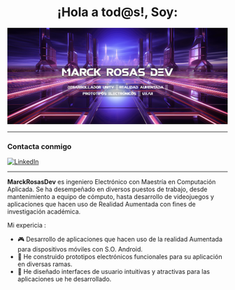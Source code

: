 <h1 align="center">¡Hola a tod@s!, Soy: </h1>

![Banner de MarckRosasDev](Banner_MarckRosasDev_1920x839.png)

<hr style="color: #808080;">

<h3 align="left">Contacta conmigo </h3>

[![LinkedIn](https://img.shields.io/badge/linkedin-%230077B5.svg?style=for-the-badge&logo=linkedin&logoColor=white)](https://www.linkedin.com/in/marcoantonioolmos)

<hr style="color: #808080;">

**MarckRosasDev**  es ingeniero Electrónico con Maestría en Computación Aplicada. Se ha desempeñado en diversos puestos de trabajo, desde mantenimiento a equipo de cómputo, hasta desarrollo de videojuegos y aplicaciones que hacen uso de Realidad Aumentada con fines de investigación académica.

Mi expericia :

- 🎮 Desarrollo de aplicaciones que hacen uso de la realidad Aumentada para dispositivos móviles con S.O. Android.
- 🤖 He construido prototipos electrónicos funcionales para su aplicación en diversas ramas.
- 📱 He diseñado interfaces de usuario intuitivas y atractivas para las aplicaciones ue he desarrollado.


